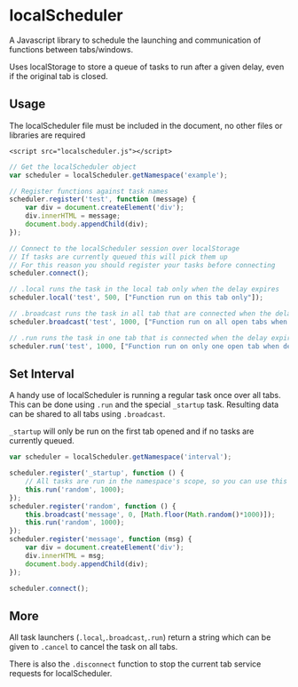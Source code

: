 localScheduler
==============

A Javascript library to schedule the launching and communication of functions
between tabs/windows.

Uses localStorage to store a queue of tasks to run after a given delay, even if
the original tab is closed.

Usage
-----
The localScheduler file must be included in the document, no other files or
libraries are required

`<script src="localscheduler.js"></script>`

```javascript
// Get the localScheduler object
var scheduler = localScheduler.getNamespace('example');

// Register functions against task names
scheduler.register('test', function (message) {
	var div = document.createElement('div');
    div.innerHTML = message;
    document.body.appendChild(div);
});

// Connect to the localScheduler session over localStorage
// If tasks are currently queued this will pick them up
// For this reason you should register your tasks before connecting
scheduler.connect();

// .local runs the task in the local tab only when the delay expires
scheduler.local('test', 500, ["Function run on this tab only"]);

// .broadcast runs the task in all tab that are connected when the delay expires
scheduler.broadcast('test', 1000, ["Function run on all open tabs when delay expires"]);

// .run runs the task in one tab that is connected when the delay expires
scheduler.run('test', 1000, ["Function run on only one open tab when delay expires"]);
```

Set Interval
------------
A handy use of localScheduler is running a regular task once over all tabs.
This can be done using `.run` and the special `_startup` task. Resulting data
can be shared to all tabs using `.broadcast`.

`_startup` will only be run on the first tab opened and if no tasks are
currently queued.

```javascript
var scheduler = localScheduler.getNamespace('interval');

scheduler.register('_startup', function () {
	// All tasks are run in the namespace's scope, so you can use this to reference it
	this.run('random', 1000);
});
scheduler.register('random', function () {
	this.broadcast('message', 0, [Math.floor(Math.random()*1000)]);
	this.run('random', 1000);
});
scheduler.register('message', function (msg) {
	var div = document.createElement('div');
    div.innerHTML = msg;
    document.body.appendChild(div);
});

scheduler.connect();
```

More
----
All task launchers (`.local`,`.broadcast`,`.run`) return a string which can be
given to `.cancel` to cancel the task on all tabs.

There is also the `.disconnect` function to stop the current tab service
requests for localScheduler.
